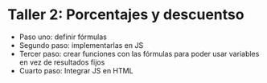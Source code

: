 # Taller 2: Porcentajes y descuentso

- Paso uno: definir fórmulas
- Segundo paso: implementarlas en JS
- Tercer paso: crear funciones con las fórmulas para poder usar variables en vez de resultados fijos
- Cuarto paso: Integrar JS en HTML